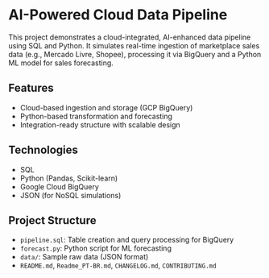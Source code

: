 # AI-Powered Cloud Data Pipeline

This project demonstrates a cloud-integrated, AI-enhanced data pipeline using SQL and Python. It simulates real-time ingestion of marketplace sales data (e.g., Mercado Livre, Shopee), processing it via BigQuery and a Python ML model for sales forecasting.

## Features

- Cloud-based ingestion and storage (GCP BigQuery)
- Python-based transformation and forecasting
- Integration-ready structure with scalable design

## Technologies

- SQL
- Python (Pandas, Scikit-learn)
- Google Cloud BigQuery
- JSON (for NoSQL simulations)

## Project Structure

- `pipeline.sql`: Table creation and query processing for BigQuery
- `forecast.py`: Python script for ML forecasting
- `data/`: Sample raw data (JSON format)
- `README.md`, `Readme_PT-BR.md`, `CHANGELOG.md`, `CONTRIBUTING.md`

